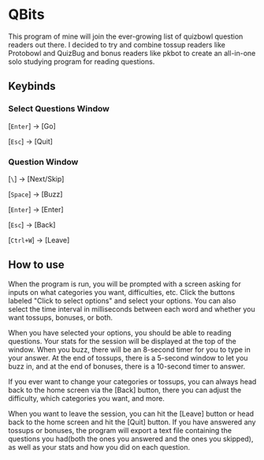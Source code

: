 # QBits
This program of mine will join the ever-growing list of quizbowl question readers out there. I decided to try and combine tossup readers like Protobowl and QuizBug and bonus readers like pkbot to create an all-in-one solo studying program for reading questions. 

## Keybinds
### Select Questions Window
[`Enter`] → [Go]

[`Esc`] → [Quit]

### Question Window
[`\`] → [Next/Skip]

[`Space`] → [Buzz]

[`Enter`] → [Enter]

[`Esc`] → [Back]

[`Ctrl+W`] → [Leave]

## How to use
When the program is run, you will be prompted with a screen asking for inputs on what categories you want, difficulties, etc. Click the buttons labeled "Click to select options" and select your options. You can also select the time interval in milliseconds between each word and whether you want tossups, bonuses, or both. 

When you have selected your options, you should be able to reading questions. Your stats for the session will be displayed at the top of the window. When you buzz, there will be an 8-second timer for you to type in your answer. At the end of tossups, there is a 5-second window to let you buzz in, and at the end of bonuses, there is a 10-second timer to answer. 

If you ever want to change your categories or tossups, you can always head back to the home screen via the [Back] button, there you can adjust the difficulty, which categories you want, and more. 

When you want to leave the session, you can hit the [Leave] button or head back to the home screen and hit the [Quit] button. If you have answered any tossups or bonuses, the program will export a text file containing the questions you had(both the ones you answered and the ones you skipped), as well as your stats and how you did on each question. 
